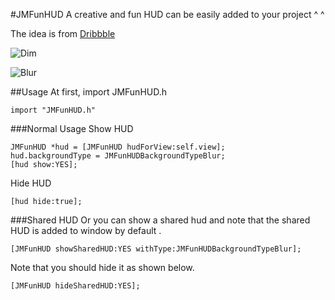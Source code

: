 #JMFunHUD
A creative and fun HUD can be easily added to your project ^ ^

The idea is from [Dribbble](https://ios.uplabs.com/posts/simple-loader)

![Dim](https://github.com/jiemi/JMFunHUD/blob/master/GIF/dimgif.gif?raw=true)

![Blur](https://github.com/jiemi/JMFunHUD/blob/master/GIF/blurGif.gif?raw=true)

##Usage
At first, import JMFunHUD.h

```
import "JMFunHUD.h"
```
###Normal Usage
Show HUD

```
JMFunHUD *hud = [JMFunHUD hudForView:self.view];
hud.backgroundType = JMFunHUDBackgroundTypeBlur;
[hud show:YES];

```
Hide HUD 

```
[hud hide:true];
```

###Shared HUD
Or you can show a shared hud and note that the shared HUD is added to window by default .

```
[JMFunHUD showSharedHUD:YES withType:JMFunHUDBackgroundTypeBlur];
```

Note that you should hide it as shown below.

```
[JMFunHUD hideSharedHUD:YES];
```